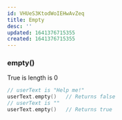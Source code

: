 ```yaml
---
id: VHUeS3KtodWoIEHwAvZeq
title: Empty
desc: ''
updated: 1641376715355
created: 1641376715355
---
```


### empty()

True is length is 0

```cpp
// userText is "Help me!"
userText.empty()   // Returns false
// userText is ""
userText.empty()   // Returns true
```
